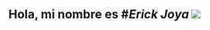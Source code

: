 ## Hola, mi nombre es #*Erick Joya* <img src="https://res.cloudinary.com/daqhj5tzr/image/upload/v1748125675/Saludo_weside.gif" high="15px">
